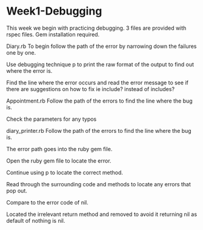 # Week1-Debugging

This week we begin with practicing debugging. 3 files are provided with rspec files. Gem installation required.

Diary.rb
To begin follow the path of the error by narrowing down the failures one by one.

Use debugging technique p to print the raw format of the output to find out where the error is.

Find the line where the error occurs and read the error message to see if there are suggestions on how to fix ie include? instead of includes?

Appointment.rb
Follow the path of the errors to find the line where the bug is.

Check the parameters for any typos

diary_printer.rb
Follow the path of the errors to find the line where the bug is.

The error path goes into the ruby gem file.

Open the ruby gem file to locate the error.

Continue using p to locate the correct method.

Read through the surrounding code and methods to locate any errors that pop out.

Compare to the error code of nil.

Located the irrelevant return method and removed to avoid it returning nil as default of nothing is nil.

